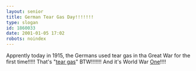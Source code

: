 ```yaml
---
layout: senior
title: German Tear Gas Day!!!!!!!
type: slogan
id: 1860033
date: 2001-01-05 17:02
robots: noindex
---
```

Apprently today in 1915, the Germans used tear gas in tha Great War for the first time!!!!! That's "<u>tear gas</u>" BTW!!!!!!! And it's World War <u>One</u>!!!!